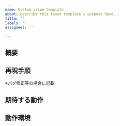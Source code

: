 ```yaml
---
name: Custom issue template
about: Describe this issue template's purpose here.
title: ''
labels: ''
assignees: ''

---
```


## 概要

## 再現手順
※バグ修正等の場合に記載

## 期待する動作

## 動作環境
